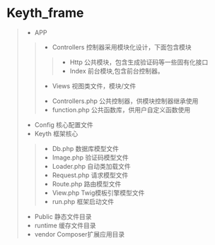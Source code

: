 Keyth_frame
=======================
> * APP
>> * Controllers        控制器采用模块化设计，下面包含模块<br>
>>> * Http              公共模块，包含生成验证码等一些固有化接口 <br>
>>> * Index             前台模块,包含前台控制器。
>> * Views              视图类文件，模块/文件  <br>
>> + Controllers.php    公共控制器，供模块控制器继承使用
>> + function.php       公共函数库，供用户自定义函数使用
> * Config              核心配置文件
> * Keyth               框架核心
>> + Db.php             数据库模型文件
>> + Image.php          验证码模型文件
>> + Loader.php         自动类加载文件
>> + Request.php        请求模型文件
>> + Route.php          路由模型文件
>> + View.php           Twig模板引擎模型文件
>> + run.php            框架启动文件
> + Public             静态文件目录
> + runtime            缓存文件目录
> + vendor             Composer扩展应用目录



